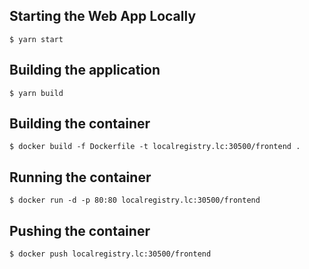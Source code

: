 ## Starting the Web App Locally
` $ yarn start `

## Building the application
` $ yarn build `

## Building the container
` $ docker build -f Dockerfile -t localregistry.lc:30500/frontend . `

## Running the container
` $ docker run -d -p 80:80 localregistry.lc:30500/frontend `

## Pushing the container
` $ docker push localregistry.lc:30500/frontend `